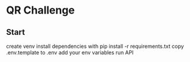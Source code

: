 # QR Challenge

## Start

create venv
install dependencies with pip install -r requirements.txt
copy .env.template to .env
add your env variables
run API